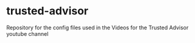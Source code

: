 # trusted-advisor
Repository for the config files used in the Videos for the Trusted Advisor youtube channel
